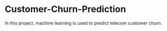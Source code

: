 # Customer-Churn-Prediction
In this project, machine learning is used to predict telecom customer churn.
